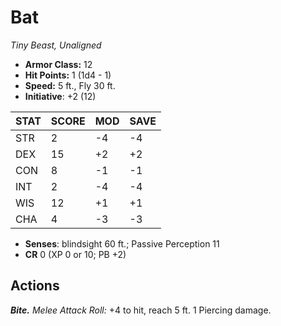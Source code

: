# Bat

*Tiny Beast, Unaligned*

- **Armor Class:** 12
- **Hit Points:** 1 (1d4 - 1)
- **Speed:** 5 ft., Fly 30 ft.
- **Initiative**: +2 (12)

|STAT|SCORE|MOD|SAVE|
| --- | --- | --- | ---- |
| STR | 2 | -4 | -4 |
| DEX | 15 | +2 | +2 |
| CON | 8 | -1 | -1 |
| INT | 2 | -4 | -4 |
| WIS | 12 | +1 | +1 |
| CHA | 4 | -3 | -3 |

- **Senses**: blindsight 60 ft.; Passive Perception 11
- **CR** 0 (XP 0 or 10; PB +2)

## Actions

***Bite.*** *Melee Attack Roll:* +4 to hit, reach 5 ft. 1 Piercing damage.

